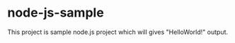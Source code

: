 node-js-sample
==============
 This project is sample node.js project which will gives "HelloWorld!" output.
